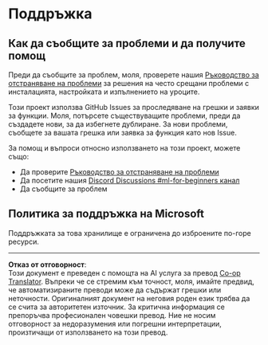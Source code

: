 <!--
CO_OP_TRANSLATOR_METADATA:
{
  "original_hash": "09623d7343ff1c26ff4f198c1b2d3176",
  "translation_date": "2025-10-03T12:25:59+00:00",
  "source_file": "SUPPORT.md",
  "language_code": "bg"
}
-->
# Поддръжка
## Как да съобщите за проблеми и да получите помощ  

Преди да съобщите за проблем, моля, проверете нашия [Ръководство за отстраняване на проблеми](TROUBLESHOOTING.md) за решения на често срещани проблеми с инсталацията, настройката и изпълнението на уроците.

Този проект използва GitHub Issues за проследяване на грешки и заявки за функции. Моля, потърсете съществуващите 
проблеми, преди да създадете нови, за да избегнете дублиране. За нови проблеми, съобщете за вашата грешка или 
заявка за функция като нов Issue.

За помощ и въпроси относно използването на този проект, можете също:
- Да проверите [Ръководство за отстраняване на проблеми](TROUBLESHOOTING.md)
- Да посетите нашия [Discord Discussions #ml-for-beginners канал](https://aka.ms/foundry/discord)
- Да съобщите за проблем

## Политика за поддръжка на Microsoft  

Поддръжката за това хранилище е ограничена до изброените по-горе ресурси.

---

**Отказ от отговорност**:  
Този документ е преведен с помощта на AI услуга за превод [Co-op Translator](https://github.com/Azure/co-op-translator). Въпреки че се стремим към точност, моля, имайте предвид, че автоматизираните преводи може да съдържат грешки или неточности. Оригиналният документ на неговия роден език трябва да се счита за авторитетен източник. За критична информация се препоръчва професионален човешки превод. Ние не носим отговорност за недоразумения или погрешни интерпретации, произтичащи от използването на този превод.